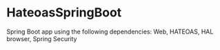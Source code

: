 # HateoasSpringBoot
Spring Boot app using the following dependencies:
Web, HATEOAS, HAL browser, Spring Security 


